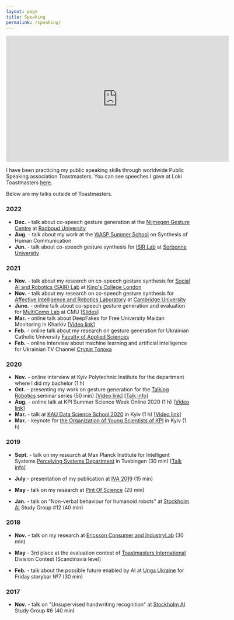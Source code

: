 ```yaml
---
layout: page
title: Speaking
permalink: /speaking/
---
```



<iframe width="610" height="345" src="https://www.youtube.com/embed/JeMwtr8pxcc" frameborder="0" allow="accelerometer; autoplay; encrypted-media; gyroscope; picture-in-picture" allowfullscreen></iframe>

I have been practicing my public speaking skills through worldwide Public Speaking association Toastmasters.
You can see speeches I gave at Loki Toastmasters [here](https://www.youtube.com/watch?v=TzVtUsQEvNY&list=PL87EdZwWToFmeR_EpXVRHfAXTHEvfiEPh).

Below are my talks outside of Toastmasters.

### 2022

* <strong>Dec.</strong> - talk about co-speech gesture generation at the [Nijmegen Gesture Centre](https://www.nijmegengesturecentre.org/) at [Radboud University](https://www.ru.nl/en)
* <strong>Aug.</strong> - talk about my work at the [WASP Summer School](https://internal.wasp-sweden.org/event/wasp-summer-school-synthesis/) on Synthesis of Human Communication
* <strong>Jun.</strong> - talk about co-speech gesture synthesis for [ISIR Lab](https://www.isir.upmc.fr/?lang=en) at [Sorbonne University](https://www.sorbonne-universite.fr/en)

### 2021
* <strong>Nov.</strong> - talk about my research on co-speech gesture synthesis for [Social AI and Robotics (SAIR) Lab](https://sairlab.github.io/) at [King's College London](https://www.kcl.ac.uk/)
* <strong>Nov.</strong> - talk about my research on co-speech gesture synthesis for [Affective Intelligence and Robotics Laboratory](https://cambridge-afar.github.io/) at [Cambridge University](https://www.cam.ac.uk/)
* <strong>June.</strong> - online talk about co-speech gesture generation and evaluation for [MultiComp Lab](http://multicomp.cs.cmu.edu/) at CMU \[[Slides](https://docs.google.com/presentation/d/1CVj-2WVZQM85TX21e2d7TlTB9VrDjghF2Fpdm_LaNtA/edit?usp=sharing)\]
* <strong>Mar.</strong> - online talk about DeepFakes for Free University Maidan Monitoring in Kharkiv \[[Video link](https://www.facebook.com/FreeUnivMM/videos/1912384215567763)\]
* <strong>Feb.</strong> - online talk about my research on gesture generation for Ukrainian Catholic University [Faculty of Applied Sciences](https://apps.ucu.edu.ua/en/)
* <strong>Feb.</strong> - online interview about machine learning and artificial intelligence for Ukrainian TV Channel [Студія Толока](https://www.youtube.com/channel/UCzOkKP05JbYwPRtJY09fGVA)

### 2020
* <strong>Nov.</strong> - online interview at Kyiv Polytechnic Institute for the department where I did my bachelor (1 h)
* <strong>Oct.</strong> - presenting my work on gesture generation for the [Talking Robotics](https://talking-robotics.github.io) seminar series (50 min) \[[Video link](https://youtu.be/JeMwtr8pxcc)\] \[[Talk info](https://talking-robotics.github.io/session_details/taras.html)\]
* <strong>Aug.</strong> - online talk at KPI Summer Science Week Online 2020 (1 h) \[[Video link](https://youtu.be/r8_atMaYj-E)\] 
* <strong>Mar.</strong> - talk at [KAU Data Science School 2020](https://sites.google.com/view/kaudatascienceschool-2020/taras-kucherenko) in Kyiv (1 h) \[[Video link](https://youtu.be/2Ak8uVKgkMM)\]
* <strong>Mar.</strong> - keynote for [the Organization of Young Scientists of KPI](http://ssa.org.ua/) in Kyiv (1 h)

### 2019
* <strong>Sept.</strong> - talk on my research at Max Planck Institute for Intelligent Systems [Perceiving Systems Department](https://ps.is.tuebingen.mpg.de) in Tuebingen (30 min) \[[Talk info](https://ps.is.tuebingen.mpg.de/events/how-to-make-your-agent-gesture-in-a-natural-way)\]

* <strong>July</strong> - presentation of my publication at [IVA 2019](https://iva2019.sciencesconf.org/) (15 min)

*  <strong>May</strong> - talk on my research at [Pint Of Science](http://pintofscience.se/) (20 min)

*  <strong>Jan.</strong> - talk on "Non-verbal behaviour for humanoid robots" at [Stockholm AI](https://stockholm.ai) Study Group #12 (40&nbsp;min)


### 2018

*  <strong>Nov.</strong> - talk on my research at [Ericsson Consumer and IndustryLab](https://www.ericsson.com/en/trends-and-insights/consumerlab) (30 min)

*  <strong>May</strong> - 3rd place at the evaluation contest of [Toastmasters International](https://toastmasters.org) Division Contest (Scandinavia level)

*  <strong>Feb.</strong> - talk about the possible future enabled by AI at [Unga Ukraine](http://ungaukrainare.se/) for Friday storybar №7 (30&nbsp;min)

### 2017

*  <strong>Nov.</strong> - talk on "Unsupervised handwriting recognition" at [Stockholm AI](https://stockholm.ai) Study Group #6 (40 min)


